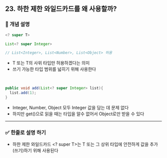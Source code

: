 ## 23. 하한 제한 와일드카드를 왜 사용할까?

### 🧠 개념 설명

```java
<? super T>

List<? super Integer>

// List<Integer>, List<Number>, List<Object> 허용
```

- T 또는 T의 사위 타입만 허용하겠다는 의미
- 쓰기 가능한 타입 범위를 넓히기 위해 사용한다
<br/>

```java
public void add(List<? super Integer> list){
  list.add(1);
}
```

- Integer, Number, Object 모두 Integer 값을 담는 데 문제 없다
- 하지만 get()으로 읽을 때는 타입을 알수 없어서 Object로만 받을 수 있다


---
### ✅ 한줄로 설명 하기
- 하한 제한 와일드카드 <? super T>는 T 또는 그 상위 타입에 안전하게 값을 추가(쓰기)하기 위해 사용된다
